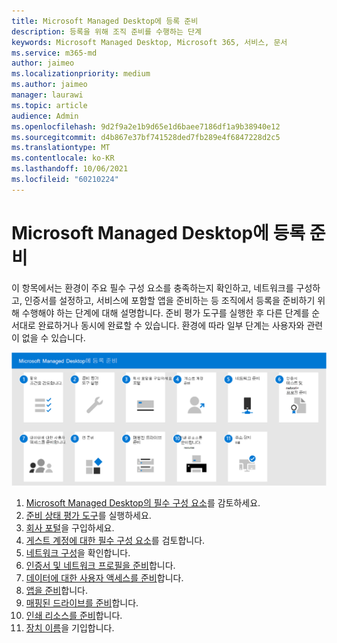 ```yaml
---
title: Microsoft Managed Desktop에 등록 준비
description: 등록을 위해 조직 준비를 수행하는 단계
keywords: Microsoft Managed Desktop, Microsoft 365, 서비스, 문서
ms.service: m365-md
author: jaimeo
ms.localizationpriority: medium
ms.author: jaimeo
manager: laurawi
ms.topic: article
audience: Admin
ms.openlocfilehash: 9d2f9a2e1b9d65e1d6baee7186df1a9b38940e12
ms.sourcegitcommit: d4b867e37bf741528ded7fb289e4f6847228d2c5
ms.translationtype: MT
ms.contentlocale: ko-KR
ms.lasthandoff: 10/06/2021
ms.locfileid: "60210224"
---
```

# <a name="get-ready-for-enrollment-in-microsoft-managed-desktop"></a>Microsoft Managed Desktop에 등록 준비

이 항목에서는 환경이 주요 필수 구성 요소를 충족하는지 확인하고, 네트워크를 구성하고, 인증서를 설정하고, 서비스에 포함할 앱을 준비하는 등 조직에서 등록을 준비하기 위해 수행해야 하는 단계에 대해 설명합니다. 준비 평가 도구를 실행한 후 다른 단계를 순서대로 완료하거나 동시에 완료할 수 있습니다. 환경에 따라 일부 단계는 사용자와 관련이 없을 수 있습니다.

![이 문서에 나열된 등록 준비 단계의 제안 순서.](../../media/mmd-getready-sequence.png)

1. [Microsoft Managed Desktop의 필수 구성 요소](prerequisites.md)를 감토하세요.
2. [준비 상태 평가 도구](readiness-assessment-tool.md)를 실행하세요.
1. [회사 포털](../get-started/company-portal.md)을 구입하세요.
1. [게스트 계정에 대한 필수 구성 요소](guest-accounts.md)를 검토합니다.
1. [네트워크 구성](network.md)을 확인합니다.
1. [인증서 및 네트워크 프로필을 준비](certs-wifi-lan.md)합니다.
1. [데이터에 대한 사용자 액세스를 준비](authentication.md)합니다.
1. [앱을 준비](apps.md)합니다.
1. [매핑된 드라이브를 준비](mapped-drives.md)합니다.
1. [인쇄 리소스를 준비](printing.md)합니다.
1. [장치 이름](address-device-names.md)을 기입합니다.
